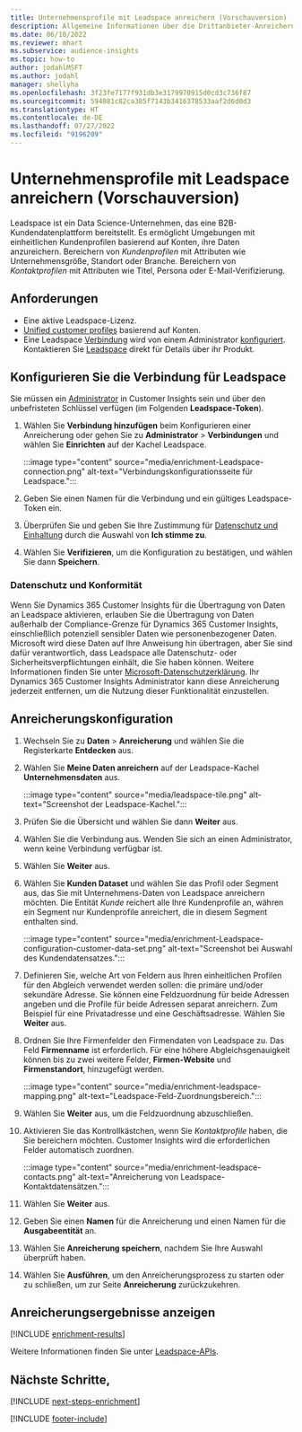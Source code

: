 ```yaml
---
title: Unternehmensprofile mit Leadspace anreichern (Vorschauversion)
description: Allgemeine Informationen über die Drittanbieter-Anreicherung von Leadspace.
ms.date: 06/10/2022
ms.reviewer: mhart
ms.subservice: audience-insights
ms.topic: how-to
author: jodahlMSFT
ms.author: jodahl
manager: shellyha
ms.openlocfilehash: 3f23fe7177f931db3e3179970915d0cd3c736f87
ms.sourcegitcommit: 594081c82ca385f7143b3416378533aaf2d6d0d3
ms.translationtype: HT
ms.contentlocale: de-DE
ms.lasthandoff: 07/27/2022
ms.locfileid: "9196209"
---
```

# <a name="enrich-company-profiles-with-leadspace-preview"></a>Unternehmensprofile mit Leadspace anreichern (Vorschauversion)

Leadspace ist ein Data Science-Unternehmen, das eine B2B-Kundendatenplattform bereitstellt. Es ermöglicht Umgebungen mit einheitlichen Kundenprofilen basierend auf Konten, ihre Daten anzureichern. Bereichern von *Kundenprofilen* mit Attributen wie Unternehmensgröße, Standort oder Branche. Bereichern von *Kontaktprofilen* mit Attributen wie Titel, Persona oder E-Mail-Verifizierung.

## <a name="prerequisites"></a>Anforderungen

- Eine aktive Leadspace-Lizenz.
- [Unified customer profiles](customer-profiles.md) basierend auf Konten.
- Eine Leadspace [Verbindung](connections.md) wird von einem Administrator [konfiguriert](#configure-the-connection-for-leadspace). Kontaktieren Sie [Leadspace](https://www.leadspace.com/leadspace-microsoft-dynamics-365/) direkt für Details über ihr Produkt.

## <a name="configure-the-connection-for-leadspace"></a>Konfigurieren Sie die Verbindung für Leadspace

Sie müssen ein [Administrator](permissions.md#admin) in Customer Insights sein und über den unbefristeten Schlüssel verfügen (im Folgenden **Leadspace-Token**).

1. Wählen Sie **Verbindung hinzufügen** beim Konfigurieren einer Anreicherung oder gehen Sie zu **Administrator** > **Verbindungen** und wählen Sie **Einrichten** auf der Kachel Leadspace.

   :::image type="content" source="media/enrichment-Leadspace-connection.png" alt-text="Verbindungskonfigurationsseite für Leadspace.":::

1. Geben Sie einen Namen für die Verbindung und ein gültiges Leadspace-Token ein.

1. Überprüfen Sie und geben Sie Ihre Zustimmung für [Datenschutz und Einhaltung](#data-privacy-and-compliance) durch die Auswahl von **Ich stimme zu**.

1. Wählen Sie **Verifizieren**, um die Konfiguration zu bestätigen, und wählen Sie dann **Speichern**.

### <a name="data-privacy-and-compliance"></a>Datenschutz und Konformität

Wenn Sie Dynamics 365 Customer Insights für die Übertragung von Daten an Leadspace aktivieren, erlauben Sie die Übertragung von Daten außerhalb der Compliance-Grenze für Dynamics 365 Customer Insights, einschließlich potenziell sensibler Daten wie personenbezogener Daten. Microsoft wird diese Daten auf Ihre Anweisung hin übertragen, aber Sie sind dafür verantwortlich, dass Leadspace alle Datenschutz- oder Sicherheitsverpflichtungen einhält, die Sie haben können. Weitere Informationen finden Sie unter [Microsoft-Datenschutzerklärung](https://go.microsoft.com/fwlink/?linkid=396732).
Ihr Dynamics 365 Customer Insights Administrator kann diese Anreicherung jederzeit entfernen, um die Nutzung dieser Funktionalität einzustellen.

## <a name="configure-the-enrichment"></a>Anreicherungskonfiguration

1. Wechseln Sie zu **Daten** > **Anreicherung** und wählen Sie die Registerkarte **Entdecken** aus.

1. Wählen Sie **Meine Daten anreichern** auf der Leadspace-Kachel **Unternehmensdaten** aus.

   :::image type="content" source="media/leadspace-tile.png" alt-text="Screenshot der Leadspace-Kachel.":::

1. Prüfen Sie die Übersicht und wählen Sie dann **Weiter** aus.

1. Wählen Sie die Verbindung aus. Wenden Sie sich an einen Administrator, wenn keine Verbindung verfügbar ist.

1. Wählen Sie **Weiter** aus.

1. Wählen Sie **Kunden Dataset** und wählen Sie das Profil oder Segment aus, das Sie mit Unternehmens-Daten von Leadspace anreichern möchten. Die Entität *Kunde* reichert alle Ihre Kundenprofile an, währen ein Segment nur Kundenprofile anreichert, die in diesem Segment enthalten sind.

    :::image type="content" source="media/enrichment-Leadspace-configuration-customer-data-set.png" alt-text="Screenshot bei Auswahl des Kundendatensatzes.":::

1. Definieren Sie, welche Art von Feldern aus Ihren einheitlichen Profilen für den Abgleich verwendet werden sollen: die primäre und/oder sekundäre Adresse. Sie können eine Feldzuordnung für beide Adressen angeben und die Profile für beide Adressen separat anreichern. Zum Beispiel für eine Privatadresse und eine Geschäftsadresse. Wählen Sie **Weiter** aus.

1. Ordnen Sie Ihre Firmenfelder den Firmendaten von Leadspace zu. Das Feld **Firmenname** ist erforderlich. Für eine höhere Abgleichsgenauigkeit können bis zu zwei weitere Felder, **Firmen-Website** und **Firmenstandort**, hinzugefügt werden.

   :::image type="content" source="media/enrichment-leadspace-mapping.png" alt-text="Leadspace-Feld-Zuordnungsbereich.":::

1. Wählen Sie **Weiter** aus, um die Feldzuordnung abzuschließen.

1. Aktivieren Sie das Kontrollkästchen, wenn Sie *Kontaktprofile* haben, die Sie bereichern möchten. Customer Insights wird die erforderlichen Felder automatisch zuordnen.

   :::image type="content" source="media/enrichment-leadspace-contacts.png" alt-text="Anreicherung von Leadspace-Kontaktdatensätzen.":::

1. Wählen Sie **Weiter** aus.

1. Geben Sie einen **Namen** für die Anreicherung und einen Namen für die **Ausgabeentität** an.

1. Wählen Sie **Anreicherung speichern**, nachdem Sie Ihre Auswahl überprüft haben.

1. Wählen Sie **Ausführen**, um den Anreicherungsprozess zu starten oder zu schließen, um zur Seite **Anreicherung** zurückzukehren.

## <a name="view-enrichment-results"></a>Anreicherungsergebnisse anzeigen

[!INCLUDE [enrichment-results](includes/enrichment-results.md)]

Weitere Informationen finden Sie unter [Leadspace-APIs](https://support.leadspace.com/hc/en-us/sections/201997649-API).

## <a name="next-steps"></a>Nächste Schritte,

[!INCLUDE [next-steps-enrichment](includes/next-steps-enrichment.md)]

[!INCLUDE [footer-include](includes/footer-banner.md)]

